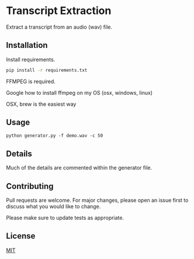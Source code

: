 # Transcript Extraction

Extract a transcript from an audio (wav) file.

## Installation

Install requirements.
```bash
pip install -r requirements.txt
```

FFMPEG is required.

Google how to install ffmpeg on my OS (osx, windows, linux)

OSX, brew is the easiest way
## Usage

```
python generator.py -f demo.wav -c 50
```
## Details
Much of the details are commented within the generator file.

## Contributing
Pull requests are welcome. For major changes, please open an issue first to discuss what you would like to change.

Please make sure to update tests as appropriate.

## License
[MIT](https://choosealicense.com/licenses/mit/)